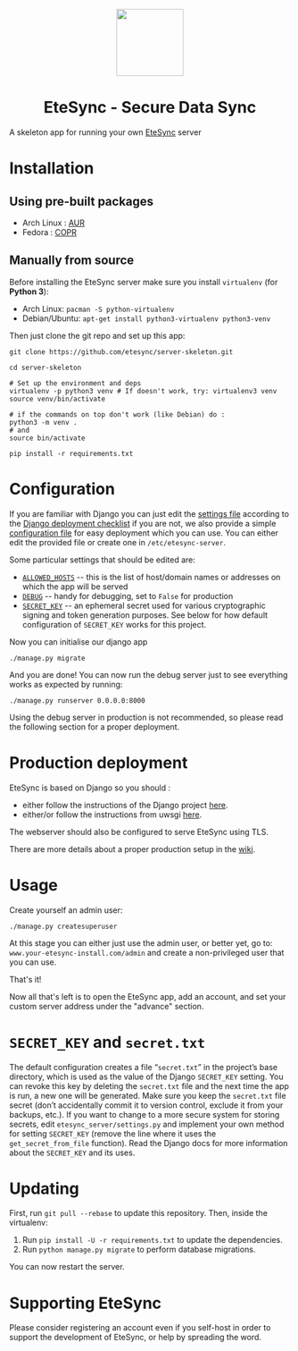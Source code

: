 <p align="center">
  <img width="120" src="icon.svg" />
  <h1 align="center">EteSync - Secure Data Sync</h1>
</p>

A skeleton app for running your own [EteSync](https://www.etesync.com) server

# Installation

## Using pre-built packages

* Arch Linux : [AUR](https://aur.archlinux.org/packages/etesync-server)
* Fedora     : [COPR](https://copr.fedorainfracloud.org/coprs/daftaupe/etesync)

## Manually from source

Before installing the EteSync server make sure you install `virtualenv` (for **Python 3**):

* Arch Linux: `pacman -S python-virtualenv`
* Debian/Ubuntu: `apt-get install python3-virtualenv python3-venv`

Then just clone the git repo and set up this app:

```
git clone https://github.com/etesync/server-skeleton.git

cd server-skeleton

# Set up the environment and deps
virtualenv -p python3 venv # If doesn't work, try: virtualenv3 venv
source venv/bin/activate

# if the commands on top don't work (like Debian) do :
python3 -m venv .
# and
source bin/activate

pip install -r requirements.txt
```

# Configuration

If you are familiar with Django you can just edit the [settings file](etesync_server/settings.py)
according to the [Django deployment checklist](https://docs.djangoproject.com/en/1.11/howto/deployment/checklist)
if you are not, we also provide a simple [configuration file](etesync-server.ini)
for easy deployment which you can use. You can either edit the provided file or
create one in `/etc/etesync-server`.

Some particular settings that should be edited are:
  * [`ALLOWED_HOSTS`](https://docs.djangoproject.com/en/1.11/ref/settings/#std:setting-ALLOWED_HOSTS)
    -- this is the list of host/domain names or addresses on which the app
will be served
  * [`DEBUG`](https://docs.djangoproject.com/en/1.11/ref/settings/#debug)
    -- handy for debugging, set to `False` for production
  * [`SECRET_KEY`](https://docs.djangoproject.com/en/1.11/ref/settings/#std:setting-SECRET_KEY)
    -- an ephemeral secret used for various cryptographic signing and token
generation purposes. See below for how default configuration of
`SECRET_KEY` works for this project.

Now you can initialise our django app

```
./manage.py migrate
```

And you are done! You can now run the debug server just to see everything works as expected by running:

```
./manage.py runserver 0.0.0.0:8000
```

Using the debug server in production is not recommended, so please read the following section for a proper deployment.

# Production deployment

EteSync is based on Django so you should :
  * either follow the instructions of the Django project [here](https://docs.djangoproject.com/en/2.2/howto/deployment/wsgi/).
  * either/or follow the instructions from uwsgi [here](http://uwsgi-docs.readthedocs.io/en/latest/tutorials/Django_and_nginx.html).

The webserver should also be configured to serve EteSync using TLS.

There are more details about a proper production setup in the [wiki](https://github.com/etesync/server-skeleton/wiki).
  
# Usage

Create yourself an admin user:

```
./manage.py createsuperuser
```

At this stage you can either just use the admin user, or better yet, go to: ```www.your-etesync-install.com/admin```
and create a non-privileged user that you can use.

That's it!

Now all that's left is to open the EteSync app, add an account, and set your custom server address under the "advance" section.

# `SECRET_KEY` and `secret.txt`

The default configuration creates a file “`secret.txt`” in the project’s
base directory, which is used as the value of the Django `SECRET_KEY`
setting. You can revoke this key by deleting the `secret.txt` file and the
next time the app is run, a new one will be generated. Make sure you keep
the `secret.txt` file secret (don’t accidentally commit it to version
control, exclude it from your backups, etc.). If you want to change to a
more secure system for storing secrets, edit `etesync_server/settings.py`
and implement your own method for setting `SECRET_KEY` (remove the line
where it uses the `get_secret_from_file` function).  Read the Django docs
for more information about the `SECRET_KEY` and its uses.

# Updating

First, run `git pull --rebase` to update this repository.
Then, inside the virtualenv:
1. Run `pip install -U -r requirements.txt` to update the dependencies.
2. Run `python manage.py migrate` to perform database migrations.

You can now restart the server.

# Supporting EteSync

Please consider registering an account even if you self-host in order to support the development of EteSync, or help by spreading the word.
